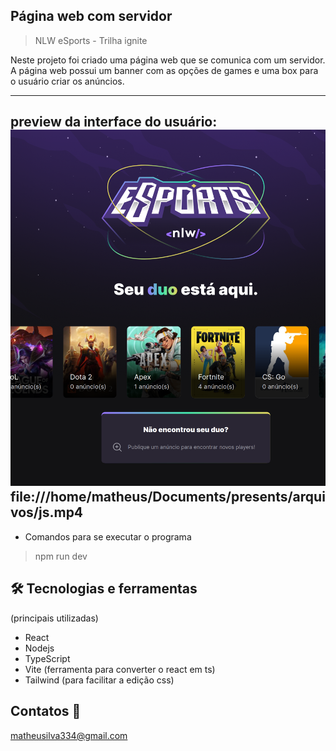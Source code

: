 ## Página web com servidor

> NLW eSports - Trilha ignite

Neste projeto foi criado uma página web que se comunica com um servidor. A página web possui um banner com as opções de games e uma box para o usuário criar os anúncios.

---
preview da interface do usuário:
![preview](/.github/app.png)
 file:///home/matheus/Documents/presents/arquivos/js.mp4
---

- Comandos para se executar o programa

> npm run dev

## 🛠️ Tecnologias e ferramentas
(principais utilizadas)

- React
- Nodejs
- TypeScript
- Vite (ferramenta para converter o react em ts)
- Tailwind (para facilitar a edição css)

## Contatos 📧 
matheusilva334@gmail.com

